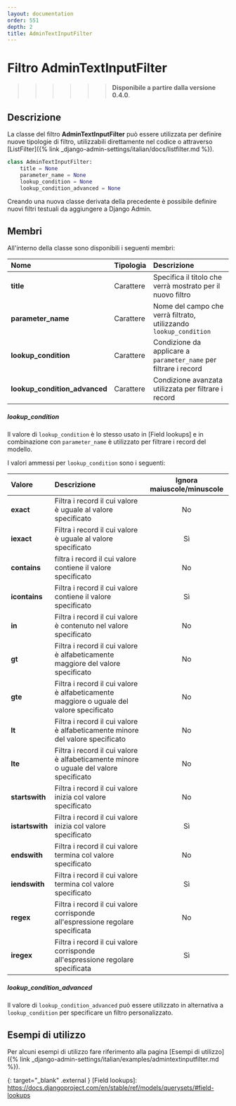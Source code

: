 ```yaml
---
layout: documentation
order: 551
depth: 2
title: AdminTextInputFilter
---
```

# Filtro AdminTextInputFilter

>>>>>> **Disponibile a partire dalla versione 0.4.0**.

## Descrizione

La classe del filtro **AdminTextInputFilter** può essere utilizzata per definire
nuove tipologie di filtro, utilizzabili direttamente nel codice o attraverso
[ListFilter]({% link _django-admin-settings/italian/docs/listfilter.md %}).

```python
class AdminTextInputFilter:
    title = None
    parameter_name = None
    lookup_condition = None
    lookup_condition_advanced = None
```

Creando una nuova classe derivata della precedente è possibile definire nuovi
filtri testuali da aggiungere a Django Admin.

## Membri

All'interno della classe sono disponibili i seguenti membri:

| Nome                          | Tipologia | Descrizione                                                       |
|:------------------------------|:----------|:------------------------------------------------------------------|
| **title**                     | Carattere | Specifica il titolo che verrà mostrato per il nuovo filtro        |
| **parameter_name**            | Carattere | Nome del campo che verrà filtrato, utilizzando `lookup_condition` |
| **lookup_condition**          | Carattere | Condizione da applicare a `parameter_name` per filtrare i record  |
| **lookup_condition_advanced** | Carattere | Condizione avanzata utilizzata per filtrare i record              |

##### lookup_condition

Il valore di `lookup_condition` è lo stesso usato in [Field lookups] e in combinazione con
`parameter_name` è utilizzato per filtrare i record del modello.

I valori ammessi per `lookup_condition` sono i seguenti:

| Valore          | Descrizione                                                                              | Ignora maiuscole/minuscole |
|:----------------|:-----------------------------------------------------------------------------------------|:--------------------------:|
| **exact**       | Filtra i record il cui valore è uguale al valore specificato                             |             No             | 
| **iexact**      | Filtra i record il cui valore è uguale al valore specificato                             |             Sì             |
| **contains**    | filtra i record il cui valore contiene il valore specificato                             |             No             |
| **icontains**   | Filtra i record il cui valore contiene il valore specificato                             |             Sì             |
| **in**          | Filtra i record il cui valore è contenuto nel valore specificato                         |             No             |
| **gt**          | Filtra i record il cui valore è alfabeticamente maggiore del valore specificato          |             No             |
| **gte**         | Filtra i record il cui valore è alfabeticamente maggiore o uguale del valore specificato |             No             |
| **lt**          | Filtra i record il cui valore è alfabeticamente minore del valore specificato            |             No             |
| **lte**         | Filtra i record il cui valore è alfabeticamente minore o uguale del valore specificato   |             No             |
| **startswith**  | Filtra i record il cui valore inizia col valore specificato                              |             No             |
| **istartswith** | Filtra i record il cui valore inizia col valore specificato                              |             Sì             |
| **endswith**    | Filtra i record il cui valore termina col valore specificato                             |             No             |
| **iendswith**   | Filtra i record il cui valore termina col valore specificato                             |             Sì             |
| **regex**       | Filtra i record il cui valore corrisponde all'espressione regolare specificata           |             No             |
| **iregex**      | Filtra i record il cui valore corrisponde all'espressione regolare specificata           |             Sì             |

##### lookup_condition_advanced

Il valore di `lookup_condition_advanced` può essere utilizzato in alternativa a `lookup_condition` per
specificare un filtro personalizzato.

## Esempi di utilizzo

Per alcuni esempi di utilizzo fare riferimento alla pagina [Esempi di utilizzo]({% link _django-admin-settings/italian/examples/admintextinputfilter.md %}).

{: target="_blank" .external }
[Field lookups]: https://docs.djangoproject.com/en/stable/ref/models/querysets/#field-lookups
